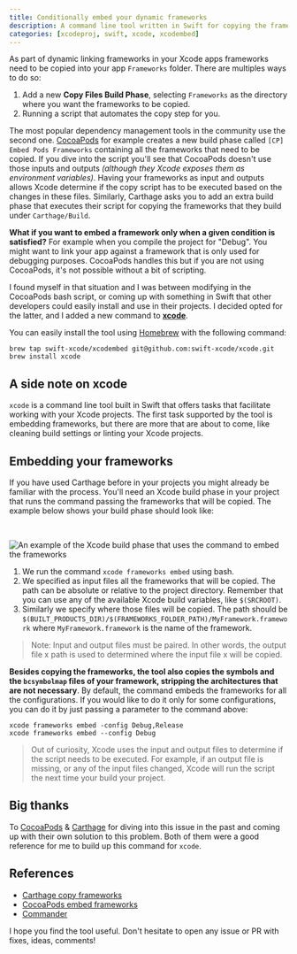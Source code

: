 ```yaml
---
title: Conditionally embed your dynamic frameworks
description: A command line tool written in Swift for copying the frameworks from your project to the output frameworks directory.
categories: [xcodeproj, swift, xcode, xcodembed]
---
```


As part of dynamic linking frameworks in your Xcode apps frameworks need to be copied into your app `Frameworks` folder. There are multiples ways to do so:

1. Add a new **Copy Files Build Phase**, selecting `Frameworks` as the directory where you want the frameworks to be copied.
2. Running a script that automates the copy step for you.

The most popular dependency management tools in the community use the second one. [CocoaPods](https://cocoapods.org) for example creates a new build phase called `[CP] Embed Pods Frameworks` containing all the frameworks that need to be copied. If you dive into the script you'll see that CocoaPods doesn't use those inputs and outputs _(although they Xcode exposes them as environment variables)_. Having your frameworks as input and outputs allows Xcode determine if the copy script has to be executed based on the changes in these files. Similarly, Carthage asks you to add an extra build phase that executes their script for copying the frameworks that they build under `Carthage/Build`.

**What if you want to embed a framework only when a given condition is satisfied?** For example when you compile the project for "Debug". You might want to link your app against a framework that is only used for debugging purposes. CocoaPods handles this but if you are not using CocoaPods, it's not possible without a bit of scripting.

I found myself in that situation and I was between modifying in the CocoaPods bash script, or coming up with something in Swift that other developers could easily install and use in their projects. I decided opted for the latter, and I added a new command to [**xcode**](https://github.com/swift-xcode/xcode).

You can easily install the tool using [Homebrew](https://brew.sh/) with the following command:

```language-bash
brew tap swift-xcode/xcodembed git@github.com:swift-xcode/xcode.git
brew install xcode
```

## A side note on xcode

`xcode` is a command line tool built in Swift that offers tasks that facilitate working with your Xcode projects. The first task supported by the tool is embedding frameworks, but there are more that are about to come, like cleaning build settings or linting your Xcode projects.

## Embedding your frameworks

If you have used Carthage before in your projects you might already be familiar with the process. You'll need an Xcode build phase in your project that runs the command passing the frameworks that will be copied. The example below shows your build phase should look like:

<br />

![An example of the Xcode build phase that uses the command to embed the frameworks](/images/posts/Frameworks-Embed.png)

1. We run the command `xcode frameworks embed` using bash.
2. We specified as input files all the frameworks that will be copied. The path can be absolute or relative to the project directory. Remember that you can use any of the available Xcode build variables, like `$(SRCROOT)`.
3. Similarly we specify where those files will be copied. The path should be `$(BUILT_PRODUCTS_DIR)/$(FRAMEWORKS_FOLDER_PATH)/MyFramework.framework` where `MyFramework.framework` is the name of the framework.

> Note: Input and output files must be paired. In other words, the output file x path is used to determined where the input file x will be copied.

**Besides copying the frameworks, the tool also copies the symbols and the `bcsymbolmap` files of your framework, stripping the architectures that are not necessary**. By default, the command embeds the frameworks for all the configurations. If you would like to do it only for some configurations, you can do it by just passing a parameter to the command above:

```language-bash
xcode frameworks embed -config Debug,Release
xcode frameworks embed --config Debug
```

> Out of curiosity, Xcode uses the input and output files to determine if the script needs to be executed. For example, if an output file is missing, or any of the input files changed, Xcode will run the script the next time your build your project.

## Big thanks

To [CocoaPods](https://cocoapods.org) & [Carthage](https://github.com/carthage) for diving into this issue in the past and coming up with their own solution to this problem. Both of them were a good reference for me to build up this command for `xcode`.

## References

- [Carthage copy frameworks](https://github.com/Carthage/Carthage/blob/master/Source/carthage/CopyFrameworks.swift)
- [CocoaPods embed frameworks](https://github.com/CocoaPods/CocoaPods/blob/master/lib/cocoapods/generator/embed_frameworks_script.rb)
- [Commander](https://github.com/kylef/Commander)

I hope you find the tool useful. Don't hesitate to open any issue or PR with fixes, ideas, comments!
